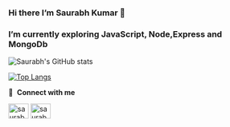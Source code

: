 ### Hi there I’m Saurabh Kumar 👋 
###  I’m currently exploring JavaScript, Node,Express and MongoDb
![Saurabh's GitHub stats](https://github-readme-stats.vercel.app/api?username=saurabhpojhi&theme=dark&show_icons=true)

[![Top Langs](https://github-readme-stats.vercel.app/api/top-langs/?username=saurabhpojhi&layout=compact)](https://github.com/saurabhpojhi/github-readme-stats)

🔗 &nbsp;**Connect with me**
<p align="left">
<a href="https://dev.to/saurabhpojhi" target="blank"><img align="center" src="https://cdn.jsdelivr.net/npm/simple-icons@3.0.1/icons/dev-dot-to.svg" alt="saurabhpojhi" height="30" width="40" /></a>
<a href="linkedin.com/in/saurabh-kumar-b6bb1a12a" target="blank"><img align="center" src="https://raw.githubusercontent.com/saurabh-kumar-b6bb1a12a/github-profile-readme-generator/master/src/images/icons/Social/linked-in-alt.svg" alt="saurabh kumar" height="30" width="40" /></a>

